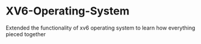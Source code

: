 # XV6-Operating-System
Extended the functionality of xv6 operating system to learn how everything pieced together
